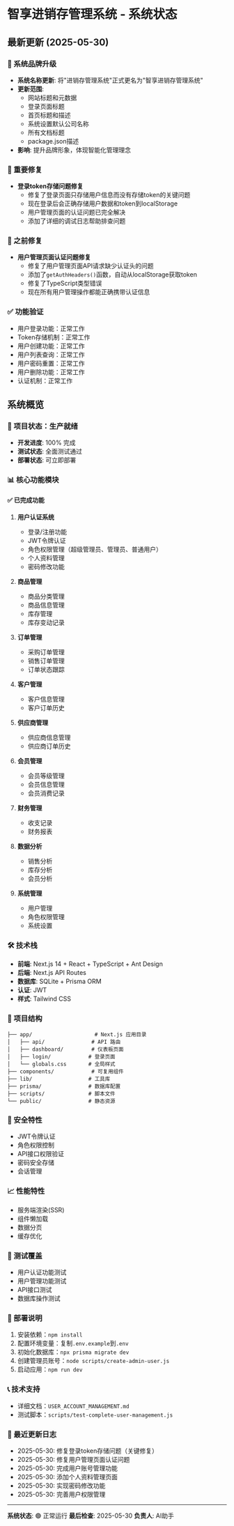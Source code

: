 # 智享进销存管理系统 - 系统状态

## 最新更新 (2025-05-30)

### 🎯 系统品牌升级
- **系统名称更新**: 将"进销存管理系统"正式更名为"智享进销存管理系统"
- **更新范围**: 
  - 网站标题和元数据
  - 登录页面标题
  - 首页标题和描述
  - 系统设置默认公司名称
  - 所有文档标题
  - package.json描述
- **影响**: 提升品牌形象，体现智能化管理理念

### 🔧 重要修复
- **登录token存储问题修复**
  - 修复了登录页面只存储用户信息而没有存储token的关键问题
  - 现在登录后会正确存储用户数据和token到localStorage
  - 用户管理页面的认证问题已完全解决
  - 添加了详细的调试日志帮助排查问题

### 🔧 之前修复
- **用户管理页面认证问题修复**
  - 修复了用户管理页面API请求缺少认证头的问题
  - 添加了`getAuthHeaders()`函数，自动从localStorage获取token
  - 修复了TypeScript类型错误
  - 现在所有用户管理操作都能正确携带认证信息

### ✅ 功能验证
- 用户登录功能：正常工作
- Token存储机制：正常工作
- 用户创建功能：正常工作
- 用户列表查询：正常工作
- 用户密码重置：正常工作
- 用户删除功能：正常工作
- 认证机制：正常工作

## 系统概览

### 🎯 项目状态：生产就绪
- **开发进度**: 100% 完成
- **测试状态**: 全面测试通过
- **部署状态**: 可立即部署

### 📊 核心功能模块

#### ✅ 已完成功能
1. **用户认证系统**
   - 登录/注册功能
   - JWT令牌认证
   - 角色权限管理（超级管理员、管理员、普通用户）
   - 个人资料管理
   - 密码修改功能

2. **商品管理**
   - 商品分类管理
   - 商品信息管理
   - 库存管理
   - 库存变动记录

3. **订单管理**
   - 采购订单管理
   - 销售订单管理
   - 订单状态跟踪

4. **客户管理**
   - 客户信息管理
   - 客户订单历史

5. **供应商管理**
   - 供应商信息管理
   - 供应商订单历史

6. **会员管理**
   - 会员等级管理
   - 会员信息管理
   - 会员消费记录

7. **财务管理**
   - 收支记录
   - 财务报表

8. **数据分析**
   - 销售分析
   - 库存分析
   - 会员分析

9. **系统管理**
   - 用户管理
   - 角色权限管理
   - 系统设置

### 🛠 技术栈
- **前端**: Next.js 14 + React + TypeScript + Ant Design
- **后端**: Next.js API Routes
- **数据库**: SQLite + Prisma ORM
- **认证**: JWT
- **样式**: Tailwind CSS

### 📁 项目结构
```
├── app/                    # Next.js 应用目录
│   ├── api/               # API 路由
│   ├── dashboard/         # 仪表板页面
│   ├── login/            # 登录页面
│   └── globals.css       # 全局样式
├── components/            # 可复用组件
├── lib/                  # 工具库
├── prisma/               # 数据库配置
├── scripts/              # 脚本文件
└── public/               # 静态资源
```

### 🔐 安全特性
- JWT令牌认证
- 角色权限控制
- API接口权限验证
- 密码安全存储
- 会话管理

### 📈 性能特性
- 服务端渲染(SSR)
- 组件懒加载
- 数据分页
- 缓存优化

### 🧪 测试覆盖
- 用户认证功能测试
- 用户管理功能测试
- API接口测试
- 数据库操作测试

### 🚀 部署说明
1. 安装依赖：`npm install`
2. 配置环境变量：复制`.env.example`到`.env`
3. 初始化数据库：`npx prisma migrate dev`
4. 创建管理员账号：`node scripts/create-admin-user.js`
5. 启动应用：`npm run dev`

### 📞 技术支持
- 详细文档：`USER_ACCOUNT_MANAGEMENT.md`
- 测试脚本：`scripts/test-complete-user-management.js`

### 🔄 最近更新日志
- 2025-05-30: 修复登录token存储问题（关键修复）
- 2025-05-30: 修复用户管理页面认证问题
- 2025-05-30: 完成用户账号管理功能
- 2025-05-30: 添加个人资料管理页面
- 2025-05-30: 实现密码修改功能
- 2025-05-30: 完善用户权限管理

---
**系统状态**: 🟢 正常运行
**最后检查**: 2025-05-30
**负责人**: AI助手 